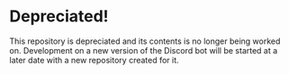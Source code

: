 # Depreciated!

This repository is depreciated and its contents is no longer being worked on. Development on a new version of the Discord bot will be started at a later date with a new repository created for it.
